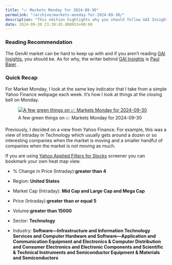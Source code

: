 ```yaml
---
title: "📈 Markets Monday for 2024-09-30"
permalink: "/archive/markets-monday-for-2024-09-30/"
description: "This edition highlights why you should follow GAI Insights and my weekly market recap."
date: 2024-09-30 23:39:45.808653+00:00
---
```


<!-- buttondown-editor-mode: fancy --><h3>Reading Recommendation</h3><p>The GenAI market can be hard to keep up with and if you aren’t reading <a target="_blank" rel="noopener noreferrer nofollow" href="https://gaiinsights.com/about">GAI Insights</a>, you should be. As for why, the writer behind <a target="_blank" rel="noopener noreferrer nofollow" href="https://gaiinsights.com/about">GAI Insights</a> is <a target="_blank" rel="noopener noreferrer nofollow" href="https://www.linkedin.com/in/paulbaier/">Paul Baier</a><span style="font-family: Spectral, serif, system-ui, -apple-system, BlinkMacSystemFont, Segoe UI, Roboto, Helvetica, Arial, sans-serif, Apple Color Emoji, Segoe UI Emoji, Segoe UI Symbol; color: rgb(54, 55, 55)"><em>&nbsp;</em></span><span style="font-family: Tonos, -apple-system, BlinkMacSystemFont, Segoe UI, Helvetica, Arial, sans-serif; color: rgb(34, 34, 34)">.</span></p><h3>Quick Recap</h3><p>For Market Monday, I look at the same key indicator that I take from a simple Yahoo Finance webpage each week. It’s how I look at things at the closing bell on Monday.</p><figure><a href="https://finance.yahoo.com/screener/568c8b06-3f3e-497e-bae7-6dd1defc231c/heatmap" target="_blank" rel="noopener noreferrer"><img src="https://assets.buttondown.email/images/318287d2-072a-4123-a108-0e7136eb8a00.png?w=960&amp;fit=max" alt="A few green things on 📈 Markets Monday for 2024-09-30" draggable="false"></a><figcaption>A few green things on 📈 Markets Monday for 2024-09-30</figcaption></figure><p>Previously, I decided on a view from Yahoo Finance. For example, this was a view of intraday in Technology which usually gets around a dozen or so interesting companies when the market is moving and a smaller handful of companies when the market is not moving as much.</p><p>If you are using <a target="_blank" rel="noopener noreferrer nofollow" href="https://finance.yahoo.com/screener/568c8b06-3f3e-497e-bae7-6dd1defc231c/heatmap">Yahoo Applied Filters for Stocks</a> screener you can bookmark your own heat map view.</p><ul><li><p>% Change in Price (Intraday):<strong>greater than 4</strong></p></li><li><p>Region: <strong>United States</strong></p></li><li><p>Market Cap (Intraday): <strong>Mid Cap and Large Cap and Mega Cap</strong></p></li><li><p>Price (Intraday):<strong>greater than or equal 5</strong></p></li><li><p>Volume:<strong>greater than 15000</strong></p></li><li><p>Sector: <strong>Technology</strong></p></li><li><p>Industry: <strong>Software—Infrastructure and Information Technology Services and Computer Hardware and Software—Application and Communication Equipment and Electronics &amp; Computer Distribution and Consumer Electronics and Electronic Components and Scientific &amp; Technical Instruments and Semiconductor Equipment &amp; Materials and Semiconductors</strong></p></li></ul>